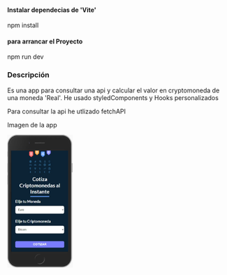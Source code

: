 
<h4>Instalar dependecias de 'Vite'</h4>
<p>npm install</p>

<h4>para arrancar el Proyecto</h4>
<p>npm run dev</p>



<h3>Descripción</h3>

<p>Es una app para consultar una api y calcular el valor en cryptomoneda de una moneda 'Real'. He usado styledComponents y Hooks personalizados</p>

<p>Para consultar la api he utlizado fetchAPI</p>

<p>Imagen de la app</p>
<img  style = " width: 150px; "src = 'https://github.com/jaelEspinosa/React_calcularCryptoApi/blob/master/src/img/crypto.jpg' alt='img app'>
